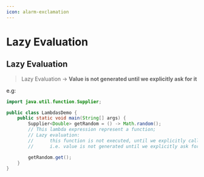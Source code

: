 ```yaml
---
icon: alarm-exclamation
---
```


# Lazy Evaluation

## Lazy Evaluation

> Lazy Evaluation -> **Value is not generated until we explicitly ask for it**

e.g:

```java
import java.util.function.Supplier;

public class LambdasDemo {
    public static void main(String[] args) {
        Supplier<Double> getRandom = () -> Math.random();
        // This lambda expression represent a function;
        // Lazy evaluation:
        //      this function is not executed, until we explicitly call it;
        //      i.e. value is not generated until we explicitly ask for it.

        getRandom.get();
    }
}
```
